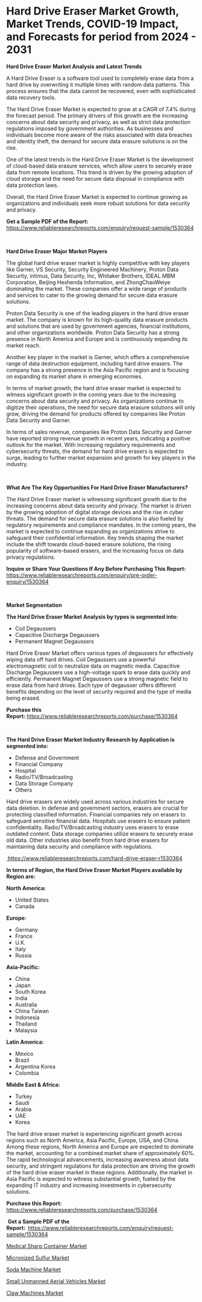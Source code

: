 <p><h1>Hard Drive Eraser Market Growth, Market Trends, COVID-19 Impact, and Forecasts for period from 2024 - 2031</h1></p><p><strong>Hard Drive Eraser Market Analysis and Latest Trends</strong></p>
<p><p>A Hard Drive Eraser is a software tool used to completely erase data from a hard drive by overwriting it multiple times with random data patterns. This process ensures that the data cannot be recovered, even with sophisticated data recovery tools.</p><p>The Hard Drive Eraser Market is expected to grow at a CAGR of 7.4% during the forecast period. The primary drivers of this growth are the increasing concerns about data security and privacy, as well as strict data protection regulations imposed by government authorities. As businesses and individuals become more aware of the risks associated with data breaches and identity theft, the demand for secure data erasure solutions is on the rise.</p><p>One of the latest trends in the Hard Drive Eraser Market is the development of cloud-based data erasure services, which allow users to securely erase data from remote locations. This trend is driven by the growing adoption of cloud storage and the need for secure data disposal in compliance with data protection laws.</p><p>Overall, the Hard Drive Eraser Market is expected to continue growing as organizations and individuals seek more robust solutions for data security and privacy.</p></p>
<p><strong>Get a Sample PDF of the Report:&nbsp;</strong> <a href="https://www.reliableresearchreports.com/enquiry/request-sample/1530364">https://www.reliableresearchreports.com/enquiry/request-sample/1530364</a></p>
<p>&nbsp;</p>
<p><strong>Hard Drive Eraser Major Market Players</strong></p>
<p><p>The global hard drive eraser market is highly competitive with key players like Garner, VS Security, Security Engineered Machinery, Proton Data Security, intimus, Data Security, Inc, Whitaker Brothers, IDEAL.MBM Corporation, Beijing Heshenda Information, and ZhongChaoWeiye dominating the market. These companies offer a wide range of products and services to cater to the growing demand for secure data erasure solutions.</p><p>Proton Data Security is one of the leading players in the hard drive eraser market. The company is known for its high-quality data erasure products and solutions that are used by government agencies, financial institutions, and other organizations worldwide. Proton Data Security has a strong presence in North America and Europe and is continuously expanding its market reach.</p><p>Another key player in the market is Garner, which offers a comprehensive range of data destruction equipment, including hard drive erasers. The company has a strong presence in the Asia Pacific region and is focusing on expanding its market share in emerging economies.</p><p>In terms of market growth, the hard drive eraser market is expected to witness significant growth in the coming years due to the increasing concerns about data security and privacy. As organizations continue to digitize their operations, the need for secure data erasure solutions will only grow, driving the demand for products offered by companies like Proton Data Security and Garner.</p><p>In terms of sales revenue, companies like Proton Data Security and Garner have reported strong revenue growth in recent years, indicating a positive outlook for the market. With increasing regulatory requirements and cybersecurity threats, the demand for hard drive erasers is expected to surge, leading to further market expansion and growth for key players in the industry.</p></p>
<p>&nbsp;</p>
<p><strong>What Are The Key Opportunities For Hard Drive Eraser Manufacturers?</strong></p>
<p><p>The Hard Drive Eraser market is witnessing significant growth due to the increasing concerns about data security and privacy. The market is driven by the growing adoption of digital storage devices and the rise in cyber threats. The demand for secure data erasure solutions is also fueled by regulatory requirements and compliance mandates. In the coming years, the market is expected to continue expanding as organizations strive to safeguard their confidential information. Key trends shaping the market include the shift towards cloud-based erasure solutions, the rising popularity of software-based erasers, and the increasing focus on data privacy regulations.</p></p>
<p><strong>Inquire or Share Your Questions If Any Before Purchasing This Report:</strong> <a href="https://www.reliableresearchreports.com/enquiry/pre-order-enquiry/1530364">https://www.reliableresearchreports.com/enquiry/pre-order-enquiry/1530364</a></p>
<p>&nbsp;</p>
<p><strong>Market Segmentation</strong></p>
<p><strong>The Hard Drive Eraser Market Analysis by types is segmented into:</strong></p>
<p><ul><li>Coil Degaussers</li><li>Capacitive Discharge Degaussers</li><li>Permanent Magnet Degaussers</li></ul></p>
<p><p>Hard Drive Eraser Market offers various types of degaussers for effectively wiping data off hard drives. Coil Degaussers use a powerful electromagnetic coil to neutralize data on magnetic media. Capacitive Discharge Degaussers use a high-voltage spark to erase data quickly and efficiently. Permanent Magnet Degaussers use a strong magnetic field to erase data from hard drives. Each type of degausser offers different benefits depending on the level of security required and the type of media being erased.</p></p>
<p><strong>Purchase this Report:&nbsp;</strong><a href="https://www.reliableresearchreports.com/purchase/1530364">https://www.reliableresearchreports.com/purchase/1530364</a></p>
<p>&nbsp;</p>
<p><strong>The Hard Drive Eraser Market Industry Research by Application is segmented into:</strong></p>
<p><ul><li>Defense and Government</li><li>Financial Company</li><li>Hospital</li><li>Radio/TV/Broadcasting</li><li>Data Storage Company</li><li>Others</li></ul></p>
<p><p>Hard drive erasers are widely used across various industries for secure data deletion. In defense and government sectors, erasers are crucial for protecting classified information. Financial companies rely on erasers to safeguard sensitive financial data. Hospitals use erasers to ensure patient confidentiality. Radio/TV/Broadcasting industry uses erasers to erase outdated content. Data storage companies utilize erasers to securely erase old data. Other industries also benefit from hard drive erasers for maintaining data security and compliance with regulations.</p></p>
<p><a href="https://www.reliableresearchreports.com/hard-drive-eraser-r1530364">&nbsp;https://www.reliableresearchreports.com/hard-drive-eraser-r1530364</a></p>
<p><strong>In terms of Region, the Hard Drive Eraser Market Players available by Region are:</strong></p>
<p>
    <p> <strong> North America: </strong>
        <ul>
            <li>United States</li>
            <li>Canada</li>
        </ul>
        </p> 
    <p> <strong> Europe: </strong>
        <ul>
            <li>Germany</li>
            <li>France</li>
            <li>U.K.</li>
            <li>Italy</li>
            <li>Russia</li>
        </ul>
        </p> 
    <p> <strong> Asia-Pacific: </strong>
        <ul>
            <li>China</li>
            <li>Japan</li>
            <li>South Korea</li>
            <li>India</li>
            <li>Australia</li>
            <li>China Taiwan</li>
            <li>Indonesia</li>
            <li>Thailand</li>
            <li>Malaysia</li>
        </ul>
        </p> 
    <p> <strong> Latin America: </strong>
        <ul>
            <li>Mexico</li>
            <li>Brazil</li>
            <li>Argentina Korea</li>
            <li>Colombia</li>
        </ul>
        </p> 
    <p> <strong> Middle East & Africa: </strong>
        <ul>
            <li>Turkey</li>
            <li>Saudi</li>
            <li>Arabia</li>
            <li>UAE</li>
            <li>Korea</li>
        </ul>
    </p>
    </p>
<p><p>The hard drive eraser market is experiencing significant growth across regions such as North America, Asia Pacific, Europe, USA, and China. Among these regions, North America and Europe are expected to dominate the market, accounting for a combined market share of approximately 60%. The rapid technological advancements, increasing awareness about data security, and stringent regulations for data protection are driving the growth of the hard drive eraser market in these regions. Additionally, the market in Asia Pacific is expected to witness substantial growth, fueled by the expanding IT industry and increasing investments in cybersecurity solutions.</p></p>
<p><strong>Purchase this Report: </strong><a href="https://www.reliableresearchreports.com/purchase/1530364">https://www.reliableresearchreports.com/purchase/1530364</a></p>
<p>&nbsp;<strong>Get a Sample PDF of the Report:&nbsp;&nbsp;</strong><a href="https://www.reliableresearchreports.com/enquiry/request-sample/1530364">https://www.reliableresearchreports.com/enquiry/request-sample/1530364</a></p>
<p><strong></strong></p>
<p><p><a href="https://www.linkedin.com/pulse/medical-sharp-container-market-exploring-share-trends-future-xpkee?trackingId=qC4y2YafSU4b%2B%2FCKz2ejrA%3D%3D">Medical Sharp Container Market</a></p><p><a href="https://www.linkedin.com/pulse/micronized-sulfur-market-offers-provide-insightful-data-time-xtupe?trackingId=BPFg%2BGboCvXbY%2FWi1NHiSQ%3D%3D">Micronized Sulfur Market</a></p><p><a href="https://view.publitas.com/reportprime-1/soda-machine-market-trends-and-market-analysis-forecasted-for-period-2024-2031/">Soda Machine Market</a></p><p><a href="https://glittery-fuchsia-86a.notion.site/Small-Unmanned-Aerial-Vehicles-Market-Research-Report-Its-History-and-Forecast-2024-to-2031-c3dd826583c347bab1afa5143b43348d">Small Unmanned Aerial Vehicles Market</a></p><p><a href="https://view.publitas.com/reportprime-1/claw-machines-market-insights-into-market-cagr-market-trends-and-growth-strategies/">Claw Machines Market</a></p></p>